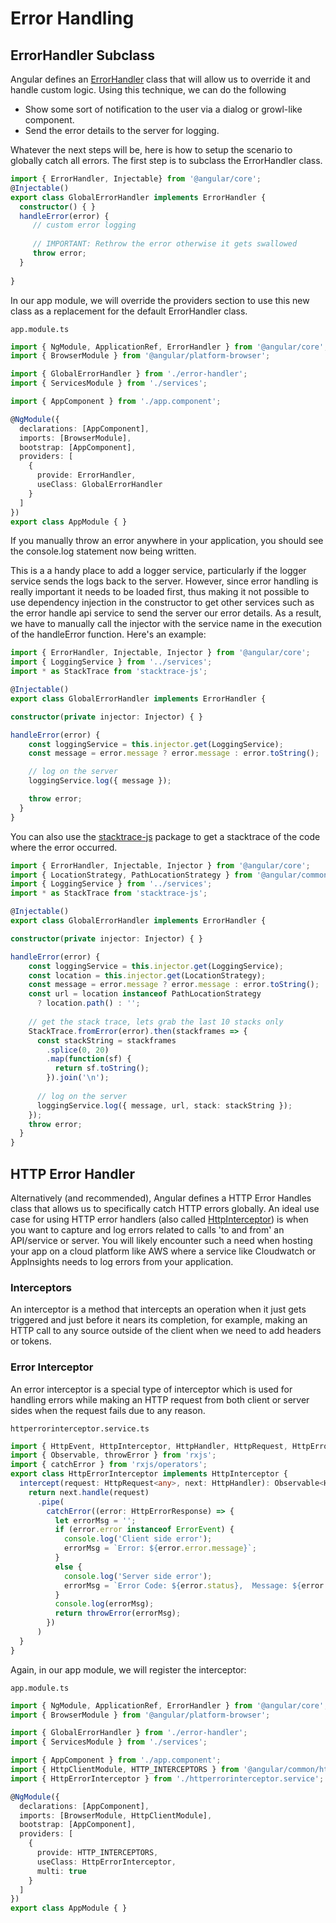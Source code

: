 # Error Handling

## ErrorHandler Subclass
Angular defines an [ErrorHandler](https://angular.io/api/core/ErrorHandler) class that will allow us to override it and handle custom logic. Using this technique, we can do the following

- Show some sort of notification to the user via a dialog or growl-like component.
- Send the error details to the server for logging.
  
Whatever the next steps will be, here is how to setup the scenario to globally catch all errors. The first step is to subclass the ErrorHandler class.

```typescript
import { ErrorHandler, Injectable} from '@angular/core';
@Injectable()
export class GlobalErrorHandler implements ErrorHandler {
  constructor() { }
  handleError(error) {
     // custom error logging 
     
     // IMPORTANT: Rethrow the error otherwise it gets swallowed
     throw error;
  }
  
}
```

In our app module, we will override the providers section to use this new class as a replacement for the default ErrorHandler class.

`app.module.ts`
```typescript
import { NgModule, ApplicationRef, ErrorHandler } from '@angular/core';
import { BrowserModule } from '@angular/platform-browser';

import { GlobalErrorHandler } from './error-handler';
import { ServicesModule } from './services';

import { AppComponent } from './app.component';

@NgModule({
  declarations: [AppComponent],
  imports: [BrowserModule],
  bootstrap: [AppComponent],
  providers: [
    {
      provide: ErrorHandler, 
      useClass: GlobalErrorHandler
    }
  ]
})
export class AppModule { }
```

If you manually throw an error anywhere in your application, you should see the console.log statement now being written.

This is a a handy place to add a logger service, particularly if the logger service sends the logs back to the server. However, since error handling is really important it needs to be loaded first, thus making it not possible to use dependency injection in the constructor to get other services such as the error handle api service to send the server our error details. As a result, we have to manually call the injector with the service name in the execution of the handleError function. Here's an example:

```typescript
import { ErrorHandler, Injectable, Injector } from '@angular/core';
import { LoggingService } from '../services';
import * as StackTrace from 'stacktrace-js';

@Injectable()
export class GlobalErrorHandler implements ErrorHandler {

constructor(private injector: Injector) { }

handleError(error) {
    const loggingService = this.injector.get(LoggingService);
    const message = error.message ? error.message : error.toString();

    // log on the server
    loggingService.log({ message });

    throw error;
  }  
}
```

You can also use the [stacktrace-js](https://www.stacktracejs.com/) package to get a stacktrace of the code where the error occurred.

```typescript
import { ErrorHandler, Injectable, Injector } from '@angular/core';
import { LocationStrategy, PathLocationStrategy } from '@angular/common';
import { LoggingService } from '../services';
import * as StackTrace from 'stacktrace-js';

@Injectable()
export class GlobalErrorHandler implements ErrorHandler {

constructor(private injector: Injector) { }

handleError(error) {
    const loggingService = this.injector.get(LoggingService);
    const location = this.injector.get(LocationStrategy);
    const message = error.message ? error.message : error.toString();
    const url = location instanceof PathLocationStrategy
      ? location.path() : '';
   
    // get the stack trace, lets grab the last 10 stacks only
    StackTrace.fromError(error).then(stackframes => {
      const stackString = stackframes
        .splice(0, 20)
        .map(function(sf) {
          return sf.toString();
        }).join('\n');
      
      // log on the server
      loggingService.log({ message, url, stack: stackString });
    });
    throw error;
  }
}
```

## HTTP Error Handler
Alternatively (and recommended), Angular defines a HTTP Error Handles class that allows us to specifically catch HTTP errors globally. An ideal use case for using HTTP error handlers (also called [HttpInterceptor](https://angular.io/api/common/http/HttpInterceptor)) is when you want to capture and log errors related to calls 'to and from' an API/service or server. You will likely encounter such a need when hosting your app on a cloud platform like AWS where a service like Cloudwatch or AppInsights needs to log errors from your application.

### Interceptors
An interceptor is a method that intercepts an operation when it just gets triggered and just before it nears its completion, for example, making an HTTP call to any source outside of the client when we need to add headers or tokens.

### Error Interceptor
An error interceptor is a special type of interceptor which is used for handling errors while making an HTTP request from both client or server sides when the request fails due to any reason. 

`httperrorinterceptor.service.ts`
```typescript
import { HttpEvent, HttpInterceptor, HttpHandler, HttpRequest, HttpErrorResponse } from '@angular/common/http';
import { Observable, throwError } from 'rxjs';
import { catchError } from 'rxjs/operators';
export class HttpErrorInterceptor implements HttpInterceptor {
  intercept(request: HttpRequest<any>, next: HttpHandler): Observable<HttpEvent<any>> {
    return next.handle(request)
      .pipe(
        catchError((error: HttpErrorResponse) => {
          let errorMsg = '';
          if (error.error instanceof ErrorEvent) {
            console.log('Client side error');
            errorMsg = `Error: ${error.error.message}`;
          }
          else {
            console.log('Server side error');
            errorMsg = `Error Code: ${error.status},  Message: ${error.message}`;
          }
          console.log(errorMsg);
          return throwError(errorMsg);
        })
      )
  }
}
```


Again, in our app module, we will register the interceptor:

`app.module.ts`
```typescript
import { NgModule, ApplicationRef, ErrorHandler } from '@angular/core';
import { BrowserModule } from '@angular/platform-browser';

import { GlobalErrorHandler } from './error-handler';
import { ServicesModule } from './services';

import { AppComponent } from './app.component';
import { HttpClientModule, HTTP_INTERCEPTORS } from '@angular/common/http';
import { HttpErrorInterceptor } from './httperrorinterceptor.service';

@NgModule({
  declarations: [AppComponent],
  imports: [BrowserModule, HttpClientModule],
  bootstrap: [AppComponent],
  providers: [
    {
      provide: HTTP_INTERCEPTORS,
      useClass: HttpErrorInterceptor,
      multi: true
    }
  ]
})
export class AppModule { }
```
